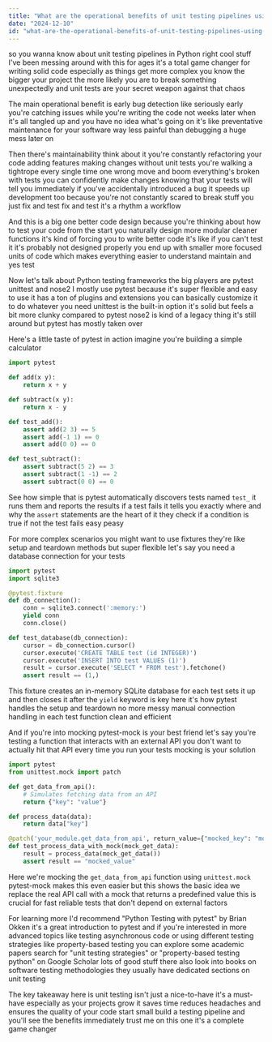 ```yaml
---
title: "What are the operational benefits of unit testing pipelines using popular Python testing frameworks?"
date: "2024-12-10"
id: "what-are-the-operational-benefits-of-unit-testing-pipelines-using-popular-python-testing-frameworks"
---
```


 so you wanna know about unit testing pipelines in Python right  cool stuff  I've been messing around with this for ages  it's a total game changer for writing solid code  especially as things get more complex  you know  the bigger your project the more likely you are to break something unexpectedly  and unit tests are your secret weapon against that chaos

The main operational benefit is early bug detection  like seriously early  you're catching issues while you're writing the code not weeks later when it's all tangled up and you have no idea what's going on  it's like preventative maintenance for your software  way less painful than debugging a huge mess later on

Then there's maintainability  think about it you're constantly refactoring your code adding features  making changes  without unit tests you're walking a tightrope every single time  one wrong move and boom  everything's broken  with tests  you can confidently make changes knowing that your tests will tell you immediately if you've accidentally introduced a bug  it speeds up development too because you're not constantly scared to break stuff  you just fix and test fix and test  it's a rhythm a workflow

And  this is a big one  better code design  because you're thinking about how to test your code from the start  you naturally design more modular cleaner functions  it's kind of forcing you to write better code  it's like  if you can't test it it's probably not designed properly  you end up with smaller more focused units of code which makes everything easier to understand  maintain  and yes  test

Now  let's talk about Python testing frameworks  the big players are pytest unittest and nose2  I mostly use pytest because it's super flexible and easy to use  it has a ton of plugins and extensions  you can basically customize it to do whatever you need  unittest is the built-in option  it's solid but feels a bit more clunky compared to pytest  nose2 is kind of a legacy thing  it's still around but pytest has mostly taken over

Here's a little taste of pytest in action  imagine you're building a simple calculator

```python
import pytest

def add(x y):
    return x + y

def subtract(x y):
    return x - y

def test_add():
    assert add(2 3) == 5
    assert add(-1 1) == 0
    assert add(0 0) == 0

def test_subtract():
    assert subtract(5 2) == 3
    assert subtract(1 -1) == 2
    assert subtract(0 0) == 0
```

See how simple that is  pytest automatically discovers tests named `test_`  it runs them and reports the results  if a test fails it tells you exactly where and why  the `assert` statements are the heart of it  they check if a condition is true  if not the test fails  easy peasy

For more complex scenarios you might want to use fixtures  they're like setup and teardown methods but super flexible  let's say you need a database connection for your tests

```python
import pytest
import sqlite3

@pytest.fixture
def db_connection():
    conn = sqlite3.connect(':memory:')
    yield conn
    conn.close()

def test_database(db_connection):
    cursor = db_connection.cursor()
    cursor.execute('CREATE TABLE test (id INTEGER)')
    cursor.execute('INSERT INTO test VALUES (1)')
    result = cursor.execute('SELECT * FROM test').fetchone()
    assert result == (1,)
```

This fixture creates an in-memory SQLite database for each test  sets it up and then closes it after  the `yield` keyword is key here it's how pytest handles the setup and teardown  no more messy manual connection handling in each test function  clean and efficient

And if you're into mocking  pytest-mock is your best friend  let's say you're testing a function that interacts with an external API  you don't want to actually hit that API every time you run your tests  mocking is your solution


```python
import pytest
from unittest.mock import patch

def get_data_from_api():
    # Simulates fetching data from an API
    return {"key": "value"}

def process_data(data):
    return data["key"]

@patch('your_module.get_data_from_api', return_value={"mocked_key": "mocked_value"})
def test_process_data_with_mock(mock_get_data):
    result = process_data(mock_get_data())
    assert result == "mocked_value"

```

Here we're mocking the `get_data_from_api` function using `unittest.mock`   pytest-mock makes this even easier  but this shows the basic idea  we replace the real API call with a mock that returns a predefined value  this is crucial for fast reliable tests that don't depend on external factors

For learning more  I'd recommend "Python Testing with pytest" by Brian Okken  it's a great introduction to pytest  and  if you're interested in more advanced topics like testing asynchronous code or using different testing strategies like property-based testing you can explore some academic papers  search for "unit testing strategies" or "property-based testing python" on Google Scholar  lots of good stuff there  also look into books on software testing methodologies  they usually have dedicated sections on unit testing


The key takeaway here is  unit testing isn't just a nice-to-have  it's a must-have  especially as your projects grow  it saves time reduces headaches and ensures the quality of your code  start small build a testing pipeline and you'll see the benefits immediately  trust me on this one  it's a complete game changer
